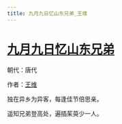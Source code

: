 ```yaml
---
title: 九月九日忆山东兄弟_王维
---
```


# [九月九日忆山东兄弟](http://so.gushiwen.org/view_5780.aspx)

朝代：唐代

作者：[王维](http://so.gushiwen.org/author_515.aspx)

独在异乡为异客，每逢佳节倍思亲。

遥知兄弟登高处，遍插茱萸少一人。